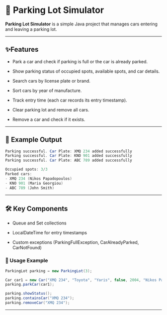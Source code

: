 # 🚗 Parking Lot Simulator

**Parking Lot Simulator** is a simple Java project that manages cars entering and leaving a parking lot.

---

## ✨Features

- Park a car and check if parking is full or the car is already parked.

-  Show parking status of occupied spots, available spots, and car details.

- Search cars by license plate or brand.

- Sort cars by year of manufacture.

- Track entry time (each car records its entry timestamp).

- Clear parking lot and remove all cars.

- Remove a car and check if it exists.

---

## 📌 Example Output

``` java
Parking successful. Car Plate: XMQ 234 added successfully
Parking successful. Car Plate: KNO 901 added successfully
Parking successful. Car Plate: ABC 789 added successfully

Occupied spots: 3/3
Parked cars:
- XMQ 234 (Nikos Papadopoulos)
- KNO 901 (Maria Georgiou)
- ABC 789 (John Smith)
```

---

## 🛠️ Key Components

- Queue and Set collections

- LocalDateTime for entry timestamps

- Custom exceptions (ParkingFullException, CarAlreadyParked, CarNotFound)

### 📌 Usage Example

```java
ParkingLot parking = new ParkingLot(3);

Car car1 = new Car("XMQ 234", "Toyota", "Yaris", false, 2004, "Nikos Papadopoulos");
parking.parkCar(car1);

parking.showStatus();
parking.containsCar("XMQ 234");
parking.removeCar("XMQ 234");
```
---
